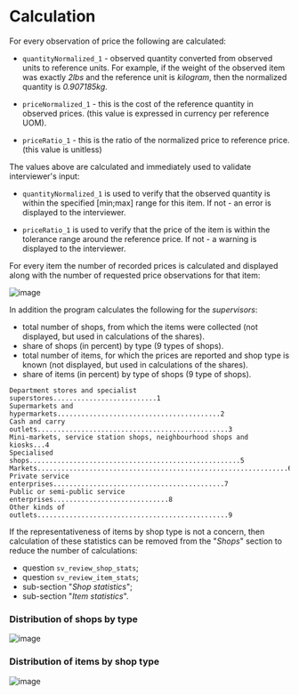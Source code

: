 # Calculation

For every observation of price the following are calculated:

- `quantityNormalized_1` - observed quantity converted from observed units to reference units. For example, if the weight of the observed item was exactly *2lbs* and the reference unit is *kilogram*, then the normalized quantity is *0.907185kg*.

- `priceNormalized_1` - this is the cost of the reference quantity in observed prices. (this value is expressed in currency per reference UOM).

- `priceRatio_1` - this is the ratio of the normalized price to reference price. (this value is unitless)

The values above are calculated and immediately used to validate interviewer's input:

- `quantityNormalized_1` is used to verify that the observed quantity is within the specified [min;max] range for this item. If not - an error is displayed to the interviewer.

- `priceRatio_1` is used to verify that the price of the item is within the tolerance range around the reference price. If not - a warning is displayed to the interviewer.

For every item the number of recorded prices is calculated and displayed along with the number of requested price observations for that item:

![image](https://github.com/user-attachments/assets/2283526d-ab16-44d8-ab4c-3dc1a387c825)

In addition the program calculates the following for the *supervisors*:

- total number of shops, from which the items were collected (not displayed, but used in calculations of the shares).
- share of shops (in percent) by type (9 types of shops).
- total number of items, for which the prices are reported and shop type is known (not displayed, but used in calculations of the shares).
- share of items (in percent) by type of shops (9 type of shops).

```
Department stores and specialist superstores..........................1
Supermarkets and hypermarkets.........................................2
Cash and carry outlets................................................3
Mini-markets, service station shops, neighbourhood shops and kiosks...4
Specialised shops.....................................................5
Markets...............................................................6
Private service enterprises...........................................7
Public or semi-public service enterprises.............................8
Other kinds of outlets................................................9
```

If the representativeness of items by shop type is not a concern, then calculation 
of these statistics can be removed from the "*Shops*" section to reduce the number 
of calculations:

- question `sv_review_shop_stats`;
- question `sv_review_item_stats`;
- sub-section "*Shop statistics*";
- sub-section "*Item statistics*".

### Distribution of shops by type
![image](https://github.com/user-attachments/assets/e42c8ece-9ab1-4a99-bed3-4a265378c520)

### Distribution of items by shop type
![image](https://github.com/user-attachments/assets/b237fb77-55ed-4e4b-a342-3478d34bc86a)




